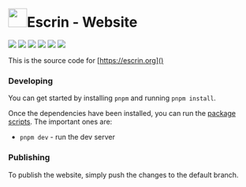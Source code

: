 <h1><img width="38" height="38" src="https://escrin.org/logo.svg"/>Escrin - Website</h1>

<a href="https://escrin.org"><img src="https://img.shields.io/badge/Get_Started-eeaa00?style=for-the-badge"/></a>&nbsp;<a
href="https://escrin.org/discord"><img src="https://img.shields.io/badge/Discord-5865F2?style=for-the-badge&logo=discord&logoColor=white"/></a>&nbsp;<a
href="https://escrin.org/telegram"><img src="https://img.shields.io/badge/Telegram-26A5E4?style=for-the-badge&logo=telegram"/></a>&nbsp;<a
href="https://escrin.org/twitter"><img src="https://img.shields.io/badge/x-000000?style=for-the-badge&logo=x"/></a>&nbsp;<a
href="https://opencollective.com/escrin"><img src="https://img.shields.io/badge/OpenCollective-1F87FF?style=for-the-badge&logo=OpenCollective&logoColor=white"/></a>&nbsp;<a
href="https://www.npmjs.com/package/@escrin/worker"><img src="https://img.shields.io/badge/npm-CB3837?style=for-the-badge&logo=npm&logoColor=white"/></a>

This is the source code for [https://escrin.org]()

### Developing

You can get started by installing `pnpm` and running `pnpm install`.

Once the dependencies have been installed, you can run the
[package scripts](https://github.com/escrin/escrin/blob/main/runner/package.json#L18). The important
ones are:

- `pnpm dev` - run the dev server

### Publishing

To publish the website, simply push the changes to the default branch.
